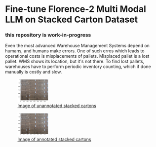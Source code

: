 # Fine-tune Florence-2 Multi Modal LLM on Stacked Carton Dataset
### this repository is work-in-progress  

Even the most advanced Warehouse Management Systems depend on humans, and humans make errors. One of such erros which leads to operational costs is misplacements of pallets. Misplaced pallet is a lost pallet. WMS shows its location, but it's not there. To find lost pallets, warehouses  have to perform periodic inventory counting, which if done manually is costly and slow. 


<p align="center">
    <a href="https://github.com/aguille-vert/florence-2-scd/blob/main/images/carton_00.png" target="_blank">
        <figure>
            <img src="https://github.com/aguille-vert/florence-2-scd/blob/main/images/carton_00.png" alt="Example of unlabeled image of stacked cartons" width="100"/>
            <figcaption>Image of unannotated stacked cartons</figcaption>
        </figure>
    </a>
</p>

<p align="center">
    <a href="https://github.com/aguille-vert/florence-2-scd/blob/main/images/carton_01.png" target="_blank">
        <figure>
            <img src="https://github.com/aguille-vert/florence-2-scd/blob/main/images/carton_00.png" alt="Example of labeled image of stacked cartons" width="100"/>
            <figcaption>Image of annotated stacked cartons</figcaption>
        </figure>
    </a>
</p>
